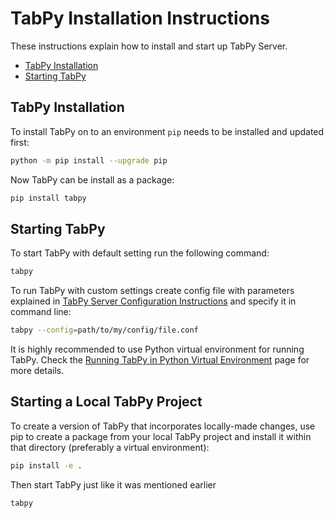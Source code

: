 # TabPy Installation Instructions

These instructions explain how to install and start up TabPy Server.

<!-- markdownlint-disable MD004 -->

<!-- toc -->

- [TabPy Installation](#tabpy-installation)
- [Starting TabPy](#starting-tabpy)

<!-- tocstop -->

<!-- markdownlint-enable MD004 -->

## TabPy Installation

To install TabPy on to an environment `pip` needs to be installed and
updated first:

```sh
python -m pip install --upgrade pip
```

Now TabPy can be install as a package:

```sh
pip install tabpy
```

## Starting TabPy

To start TabPy with default setting run the following command:

```sh
tabpy
```

To run TabPy with custom settings create config file with parameters
explained in [TabPy Server Configuration Instructions](server-config.md)
and specify it in command line:

```sh
tabpy --config=path/to/my/config/file.conf
```

It is highly recommended to use Python virtual environment for running TabPy.
Check the [Running TabPy in Python Virtual Environment](tabpy-virtualenv.md) page
for more details.

## Starting a Local TabPy Project

To create a version of TabPy that incorporates locally-made changes, use pip to create a package
from your local TabPy project and install it within that directory (preferably a virtual environment):

```sh
pip install -e .
```

Then start TabPy just like it was mentioned earlier

```sh
tabpy
```